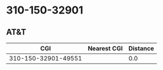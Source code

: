 # 310-150-32901
## AT&T


| CGI | Nearest CGI | Distance |
|-----|-------------|----------|
| 310-150-32901-49551 |  | 0.0 |
